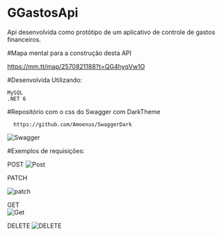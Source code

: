 # GGastosApi

Api desenvolvida como protótipo de um aplicativo de controle de gastos financeiros.


#Mapa mental para a construção desta API
      
   https://mm.tt/map/2570821188?t=QG4hyqVw1O
  



#Desenvolvida Utilizando:
      
    MySQL
    .NET 6
  

#Repositório com o css do Swagger com DarkTheme
      
      https://github.com/Amoenus/SwaggerDark  




![Swagger](https://user-images.githubusercontent.com/28299614/216807488-c4cd3f24-004a-4201-9dc7-876fec2dc05a.PNG)


#Exemplos de requisições:

POST
![Post](https://user-images.githubusercontent.com/28299614/216807556-ff60c82b-730c-43fc-af9a-235b4adf2671.PNG)

PATCH

![patch](https://user-images.githubusercontent.com/28299614/216807771-6746b26a-7ad7-4917-abf8-2c6837cbc2a8.PNG)

GET      
![Get](https://user-images.githubusercontent.com/28299614/216807779-4d295ed3-a347-48d2-89dd-8e487a10839d.PNG)

DELETE
![DELETE](https://user-images.githubusercontent.com/28299614/216807804-0b3f481e-1e4b-4e71-ad46-915dce6aeea0.PNG)

